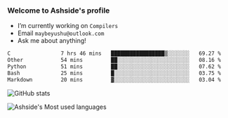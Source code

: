 ### Welcome to Ashside's profile

- I’m currently working on `Compilers`
- Email `maybeyushu@outlook.com`
- Ask me about anything!

<!--START_SECTION:waka-->

```txt
C                7 hrs 46 mins   █████████████████▒░░░░░░░   69.27 %
Other            54 mins         ██░░░░░░░░░░░░░░░░░░░░░░░   08.16 %
Python           51 mins         ██░░░░░░░░░░░░░░░░░░░░░░░   07.62 %
Bash             25 mins         █░░░░░░░░░░░░░░░░░░░░░░░░   03.75 %
Markdown         20 mins         ▓░░░░░░░░░░░░░░░░░░░░░░░░   03.04 %
```

<!--END_SECTION:waka-->

![GitHub stats](https://github-readme-stats.vercel.app/api?username=Ashside)

![Ashside's Most used languages](https://github-readme-stats.vercel.app/api/top-langs/?username=Ashside&layout=compact&hide_border=true&langs_count=10)


